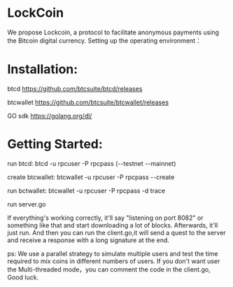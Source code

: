 # LockCoin
We propose Lockcoin, a protocol to facilitate anonymous payments using the Bitcoin digital currency. 
Setting up the operating environment：

# Installation:

btcd https://github.com/btcsuite/btcd/releases

btcwallet https://github.com/btcsuite/btcwallet/releases

GO sdk https://golang.org/dl/

# Getting Started:

run btcd: btcd -u rpcuser -P rpcpass (--testnet --mainnet)

create btcwallet: btcwallet -u rpcuser -P rpcpass --create

run bctwallet: btcwallet -u rpcuser -P rpcpass -d trace

run server.go 

If everything's working correctly, it'll say "listening on port 8082" or something like that and start downloading a lot of blocks. Afterwards, it'll just run. And then you can run the client.go,it will send a quest to the server and receive a response with a long signature at the end.

ps: We use a parallel strategy to simulate multiple users and test the time required to mix coins in different numbers of users. If you don't want user the Multi-threaded mode，you can comment the code in the client.go, Good luck.
